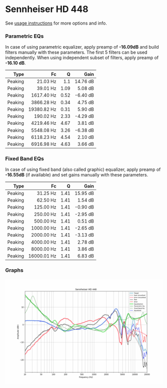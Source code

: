 # Sennheiser HD 448
See [usage instructions](https://github.com/jaakkopasanen/AutoEq#usage) for more options and info.

### Parametric EQs
In case of using parametric equalizer, apply preamp of **-16.09dB** and build filters manually
with these parameters. The first 5 filters can be used independently.
When using independent subset of filters, apply preamp of **-16.10 dB**.

| Type    | Fc          |    Q | Gain     |
|--------:|------------:|-----:|---------:|
| Peaking | 21.03 Hz    | 1.1  | 14.76 dB |
| Peaking | 39.01 Hz    | 1.09 | 5.08 dB  |
| Peaking | 1617.40 Hz  | 0.52 | -6.40 dB |
| Peaking | 3866.28 Hz  | 0.34 | 4.75 dB  |
| Peaking | 19380.82 Hz | 0.31 | 5.90 dB  |
| Peaking | 190.02 Hz   | 2.33 | -4.29 dB |
| Peaking | 4219.46 Hz  | 4.67 | 3.81 dB  |
| Peaking | 5548.08 Hz  | 3.26 | -6.38 dB |
| Peaking | 6118.23 Hz  | 4.54 | 2.10 dB  |
| Peaking | 6916.98 Hz  | 4.63 | 3.66 dB  |

### Fixed Band EQs
In case of using fixed band (also called graphic) equalizer, apply preamp of **-16.55dB**
(if available) and set gains manually with these parameters.

| Type    | Fc          |    Q | Gain     |
|--------:|------------:|-----:|---------:|
| Peaking | 31.25 Hz    | 1.41 | 15.95 dB |
| Peaking | 62.50 Hz    | 1.41 | 1.54 dB  |
| Peaking | 125.00 Hz   | 1.41 | -0.90 dB |
| Peaking | 250.00 Hz   | 1.41 | -2.95 dB |
| Peaking | 500.00 Hz   | 1.41 | 0.51 dB  |
| Peaking | 1000.00 Hz  | 1.41 | -2.65 dB |
| Peaking | 2000.00 Hz  | 1.41 | -3.13 dB |
| Peaking | 4000.00 Hz  | 1.41 | 2.78 dB  |
| Peaking | 8000.00 Hz  | 1.41 | 3.86 dB  |
| Peaking | 16000.01 Hz | 1.41 | 6.83 dB  |

### Graphs
![](./Sennheiser%20HD%20448.png)